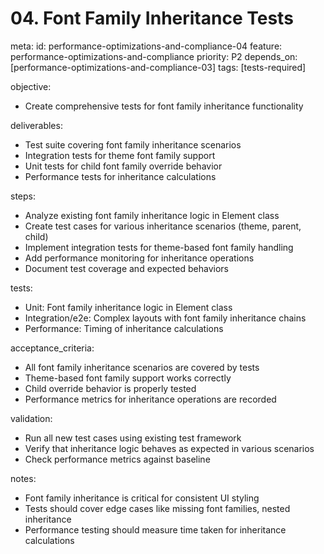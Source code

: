 # 04. Font Family Inheritance Tests

meta:
  id: performance-optimizations-and-compliance-04
  feature: performance-optimizations-and-compliance
  priority: P2
  depends_on: [performance-optimizations-and-compliance-03]
  tags: [tests-required]

objective:
- Create comprehensive tests for font family inheritance functionality

deliverables:
- Test suite covering font family inheritance scenarios
- Integration tests for theme font family support
- Unit tests for child font family override behavior
- Performance tests for inheritance calculations

steps:
- Analyze existing font family inheritance logic in Element class
- Create test cases for various inheritance scenarios (theme, parent, child)
- Implement integration tests for theme-based font family handling
- Add performance monitoring for inheritance operations
- Document test coverage and expected behaviors

tests:
- Unit: Font family inheritance logic in Element class
- Integration/e2e: Complex layouts with font family inheritance chains
- Performance: Timing of inheritance calculations

acceptance_criteria:
- All font family inheritance scenarios are covered by tests
- Theme-based font family support works correctly
- Child override behavior is properly tested
- Performance metrics for inheritance operations are recorded

validation:
- Run all new test cases using existing test framework
- Verify that inheritance logic behaves as expected in various scenarios
- Check performance metrics against baseline

notes:
- Font family inheritance is critical for consistent UI styling
- Tests should cover edge cases like missing font families, nested inheritance
- Performance testing should measure time taken for inheritance calculations